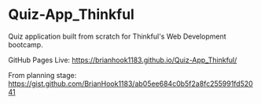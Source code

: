 # Quiz-App_Thinkful
Quiz application built from scratch for Thinkful's Web Development bootcamp.

GitHub Pages Live: https://brianhook1183.github.io/Quiz-App_Thinkful/

From planning stage: https://gist.github.com/BrianHook1183/ab05ee684c0b5f2a8fc255991fd52041
